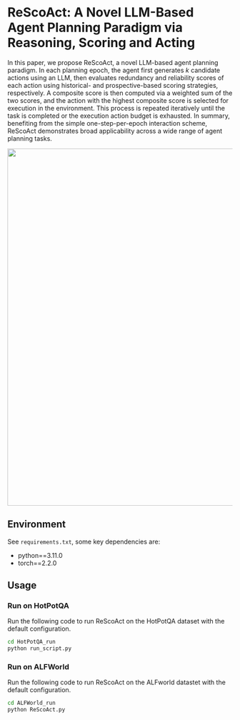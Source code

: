 # ReScoAct: A Novel LLM-Based Agent Planning Paradigm via Reasoning, Scoring and Acting

In this paper, we propose ReScoAct, a novel LLM-based agent planning paradigm. In each planning epoch, the agent first generates $k$ candidate actions using an LLM, then evaluates redundancy and reliability scores of each action using historical- and prospective-based scoring strategies, respectively. A composite score is then computed via a weighted sum of the two scores, and the action with the highest composite score is selected for execution in the environment. This process is repeated iteratively until the task is completed or the execution action budget is exhausted. In summary, benefiting from the simple one-step-per-epoch interaction scheme, ReScoAct demonstrates broad applicability across a wide range of agent planning tasks.

<center> 
<img src='pic/flowsheet.png' width='800px'>
</center>


## Environment
See `requirements.txt`, some key dependencies are:
* python==3.11.0
* torch==2.2.0

## Usage
### Run on HotPotQA
Run the following code to run ReScoAct on the HotPotQA dataset with the default configuration.

```bash
cd HotPotQA_run
python run_script.py
```

### Run on ALFWorld
Run the following code to run ReScoAct on the ALFworld datastet with the default configuration.

```bash
cd ALFWorld_run
python ReScoAct.py
```